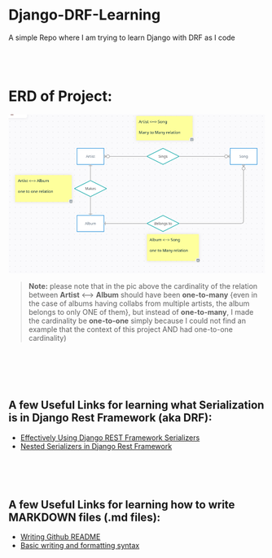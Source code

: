 # Django-DRF-Learning
A simple Repo where I am trying to learn Django with DRF as I code
<br>
<br>
<br>
<br>

# ERD of Project:

![A Pic of ERD of the Project](https://github.com/Usman-Far00q/Django-DRF-Learning/blob/main/ERD%20Diagram%20For%20Django_Project_1.png?raw=true)

> **Note:** please note that in the pic above the cardinality of the relation between **Artist** <--> **Album** should have been **one-to-many** {even in the case of albums having collabs from multiple
artists, the album belongs to only ONE of them}, but instead of **one-to-many**, I made the cardinality be **one-to-one** simply because I could not find an example that the context of this project AND had one-to-one cardinality)

<br>
<br>
<br>
<br>

## A few Useful Links for learning what Serialization is in Django Rest Framework (aka DRF):  
- [Effectively Using Django REST Framework Serializers](https://testdriven.io/blog/drf-serializers/)  
- [Nested Serializers in Django Rest Framework](https://blog.devgenius.io/nested-serializers-in-django-rest-framework-6b36bf011074)
  
<br>
<br>
<br>

## A few Useful Links for learning how to write MARKDOWN files (.md files):  
- [Writing Github README](https://medium.com/analytics-vidhya/writing-github-readme-e593f278a796)
- [Basic writing and formatting syntax](https://docs.github.com/en/get-started/writing-on-github/getting-started-with-writing-and-formatting-on-github/basic-writing-and-formatting-syntax)
